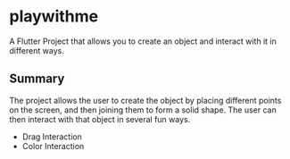 # playwithme

A Flutter Project that allows you to create an object and interact with it in different ways.

## Summary

The project allows the user to create the object by placing different points on the screen, and then joining them to form a solid shape. The user can then interact with that object in several fun ways.

- Drag Interaction
- Color Interaction
